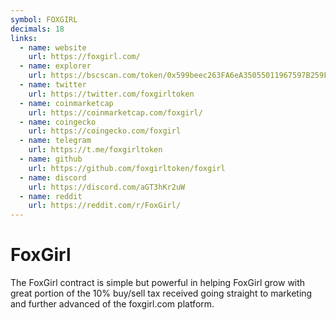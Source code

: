 ```yaml
---
symbol: FOXGIRL
decimals: 18
links:
  - name: website
    url: https://foxgirl.com/
  - name: explorer
    url: https://bscscan.com/token/0x599beec263FA6eA35055011967597B259FC012A4
  - name: twitter
    url: https://twitter.com/foxgirltoken
  - name: coinmarketcap
    url: https://coinmarketcap.com/foxgirl/
  - name: coingecko
    url: https://coingecko.com/foxgirl
  - name: telegram
    url: https://t.me/foxgirltoken
  - name: github
    url: https://github.com/foxgirltoken/foxgirl
  - name: discord
    url: https://discord.com/aGT3hKr2uW
  - name: reddit
    url: https://reddit.com/r/FoxGirl/
---
```


# FoxGirl

The FoxGirl contract is simple but powerful in helping FoxGirl grow with great portion of the 10% buy/sell tax received going straight to marketing and further advanced of the foxgirl.com platform.
